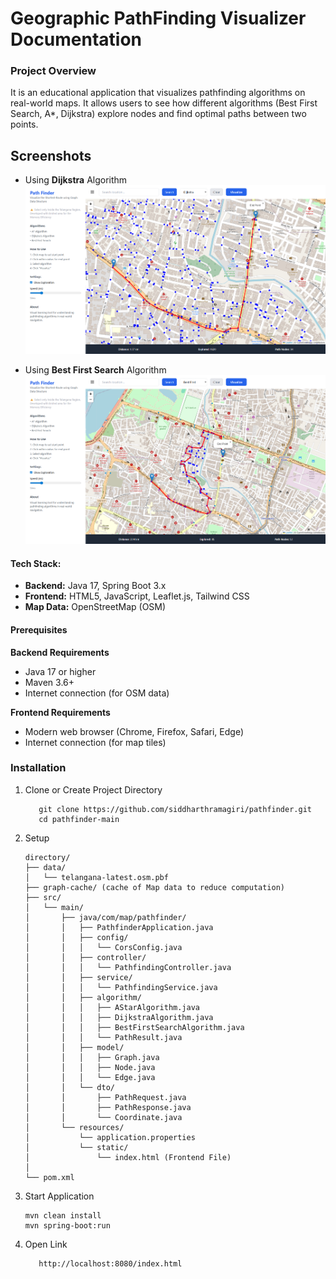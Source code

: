 # Geographic PathFinding Visualizer Documentation
### Project Overview
It is an educational application that visualizes pathfinding algorithms on real-world maps. It allows users to see how different algorithms (Best First Search, A*, Dijkstra) explore nodes and find optimal paths between two points.

## Screenshots
- Using **Dijkstra** Algorithm
  ![img_1.png](img_1.png)


- Using **Best First Search** Algorithm
  ![img_2.png](img_2.png)

  
#### Tech Stack:
- **Backend:** Java 17, Spring Boot 3.x
- **Frontend:** HTML5, JavaScript, Leaflet.js, Tailwind CSS
- **Map Data:** OpenStreetMap (OSM)

#### Prerequisites
**Backend Requirements**
- Java 17 or higher
- Maven 3.6+
- Internet connection (for OSM data)

**Frontend Requirements**
- Modern web browser (Chrome, Firefox, Safari, Edge)
- Internet connection (for map tiles)

### Installation
1. Clone or Create Project Directory
    ```angular2html
       git clone https://github.com/siddharthramagiri/pathfinder.git
       cd pathfinder-main
    ```
2. Setup
    ```angular2html
    directory/
    ├── data/
    │   └── telangana-latest.osm.pbf
    ├── graph-cache/ (cache of Map data to reduce computation)
    ├── src/
    │   └── main/
    │       ├── java/com/map/pathfinder/
    │       │   ├── PathfinderApplication.java
    │       │   ├── config/
    │       │   │   └── CorsConfig.java
    │       │   ├── controller/
    │       │   │   └── PathfindingController.java
    │       │   ├── service/
    │       │   │   └── PathfindingService.java
    │       │   ├── algorithm/
    │       │   │   ├── AStarAlgorithm.java
    │       │   │   ├── DijkstraAlgorithm.java
    │       │   │   ├── BestFirstSearchAlgorithm.java
    │       │   │   └── PathResult.java
    │       │   ├── model/
    │       │   │   ├── Graph.java
    │       │   │   ├── Node.java
    │       │   │   └── Edge.java
    │       │   └── dto/
    │       │       ├── PathRequest.java
    │       │       ├── PathResponse.java
    │       │       └── Coordinate.java
    │       └── resources/
    │           └── application.properties
    │           └── static/
    │               └── index.html (Frontend File)
    │
    └── pom.xml
    ```

3. Start Application
    ```angular2html
    mvn clean install
    mvn spring-boot:run
    ```
   
4. Open Link
    ```
       http://localhost:8080/index.html
    ```
   